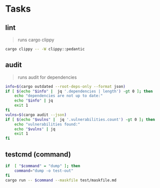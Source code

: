 # Tasks

## lint

> runs cargo clippy

```bash
cargo clippy -- -W clippy::pedantic
```

## audit

> runs audit for dependencies

```bash
info=$(cargo outdated --root-deps-only --format json)
if [ $(echo "$info" |  jq '.dependencies | length') -gt 0 ]; then
    echo "dependencies are not up to date:"
    echo "$info" | jq
    exit 1
fi
vulns=$(cargo audit --json)
if [ $(echo "$vulns" |  jq '.vulnerabilities.count') -gt 0 ]; then
    echo "vulnerabilities found:"
    echo "$vulns" | jq
    exit 1
fi
```

## testcmd (command)

```bash
if  [ "$command" = "dump" ]; then
    command="dump -o test-out"
fi
cargo run -- $command --maskfile test/maskfile.md
```
